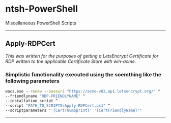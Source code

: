 # ntsh-PowerShell

Miscellaneous PowerShell Scripts

---

## Apply-RDPCert

*This was written for the purposes of getting a LetsEncrypt Certificate for RDP written to the applicable Certificate Store with win-acme.*

### Simplistic functionality executed using the soemthing like the following parameters

```cmd
wacs.exe --renew --baseuri "https://acme-v02.api.letsencrypt.org/" ^
--friendlyname "RDP-FRIENDLYNAME" ^
--installation script ^
--script "PATH_TO_SCRIPTS\Apply-RDPCert.ps1" ^
--scriptparameters "'{CertThumbprint}' '{CertFriendlyName}'"
```

---
